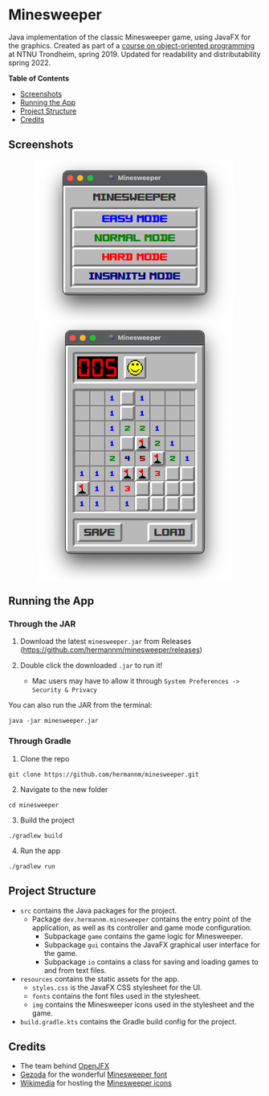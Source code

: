 # Minesweeper

Java implementation of the classic Minesweeper game, using JavaFX for the graphics. Created as part of a [course on object-oriented programming](https://www.ntnu.edu/studies/courses/TDT4100#tab=omEmnet) at NTNU Trondheim, spring 2019. Updated for readability and distributability spring 2022.

**Table of Contents**

- [Screenshots](#screenshots)
- [Running the App](#running-the-app)
- [Project Structure](#project-structure)
- [Credits](#credits)

## Screenshots

<p align="center">
	<img align=middle alt="Menu screenshot" title="Menu screenshot" src="https://github.com/hermannm/minesweeper/blob/assets/menu_screenshot.png">
	<img align=middle alt="Gameplay screenshot" title="Gameplay screenshot" src="https://github.com/hermannm/minesweeper/blob/assets/gameplay_screenshot.png">
</p>

<p align="center">
	
</p>

## Running the App

### Through the JAR

1. Download the latest `minesweeper.jar` from Releases (https://github.com/hermannm/minesweeper/releases)

2. Double click the downloaded `.jar` to run it!
   - Mac users may have to allow it through `System Preferences -> Security & Privacy`

You can also run the JAR from the terminal:

```
java -jar minesweeper.jar
```

### Through Gradle

1. Clone the repo

```
git clone https://github.com/hermannm/minesweeper.git
```

2. Navigate to the new folder

```
cd minesweeper
```

3. Build the project

```
./gradlew build
```

4. Run the app

```
./gradlew run
```

## Project Structure

- `src` contains the Java packages for the project.
  - Package `dev.hermannm.minesweeper` contains the entry point of the application, as well as its controller and game mode configuration.
    - Subpackage `game` contains the game logic for Minesweeper.
    - Subpackage `gui` contains the JavaFX graphical user interface for the game.
    - Subpackage `io` contains a class for saving and loading games to and from text files.
- `resources` contains the static assets for the app.
  - `styles.css` is the JavaFX CSS stylesheet for the UI.
  - `fonts` contains the font files used in the stylesheet.
  - `img` contains the Minesweeper icons used in the stylesheet and the game.
- `build.gradle.kts` contains the Gradle build config for the project.

## Credits

- The team behind [OpenJFX](https://github.com/openjdk/jfx)
- [Gezoda](https://fontstruct.com/fontstructors/593973/gezoda) for the wonderful [Minesweeper font](https://fontstruct.com/fontstructions/show/1501665/mine-sweeper)
- [Wikimedia](https://wikimediafoundation.org/) for hosting the [Minesweeper icons](https://commons.wikimedia.org/wiki/Category:Minesweeper)
